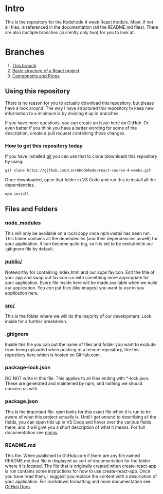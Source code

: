 # Intro
This is the repository for the Kodehode 4 week React module. Most, if not all files, is referenced in the documentation (all the README.md files).
There are also multiple branches (currently only two) for you to look at.

# Branches
1. [This branch](https://github.com/LarsGKodehode/react-course-4-weeks/tree/main)
2. [Basic structure of a React project](https://github.com/LarsGKodehode/react-course-4-weeks/tree/project-structure-convention)
3. [Components and Props](https://github.com/LarsGKodehode/react-course-4-weeks/tree/component-properties)

## Using this repository
There is no reason for you to actually download this repository, but please have a look around.
The way I have structured this repository to keep new information to a minimum is by dividing it up in branches.

If you have more questions, you can create an issue here on GitHub. Or even better if you think you have a better wording for some of the description, create a pull request containing those changes.


### How to get this repository today
If you have installed [git](https://gitforwindows.org/) you can use that to clone (download) this repository by using:
```sh
git clone https://github.com/LarsGKodehode/react-course-4-weeks.git
```
Once downloaded, open that folder in VS Code and run this to install all the dependencies.
```sh
npm install
```

## Files and Folders
### node_modules
This will only be available on a local copy once *npm install* has been run.
This folder contains all the dependecies (and their dependencies aswell) for your application.
It can become quite big, so it is set to be excluded in our .gitignore file by default.

### [public/](public/)
Noteworthy for containing index.html and our apps favicon. Edit the title of your app and swap out favicon.ico with something more appropriate for your application.
Every file inside here will be made available when we build our application. You *can* put files (like images) you want to use in you application here.

### [src/](src/)
This is the folder where we will do the majority of our development. Look inside for a further breakdown.

### .gitignore
Inside this file you can put the name of files and folder you want to exclude from being uploaded when pushing to a remote repository, like this repository here which is hosted on GitHub.com.

### package-lock.json
DO NOT write in this file. This applies to all files ending with *-lock.json. These are generated and maintened by npm, and nothing we should concern us with.

### package.json
This is the important file. *npm* looks for this exact file when it is run to be aware of what this project actually is.
Until I get around to describing all the fields, you can open this up in VS Code and hover over the various fields there, and it will give you a short description of what it means. For full documentation see [npmjs](https://docs.npmjs.com/cli/v8/configuring-npm/package-json).

### README.md
This file. When published to GitHub.com if there are any file named README.md that file is displayed as sort of documentation for the folder where it is located. The file that is originally created when create-react-app is run contains some instructions for how to use create-react-app. Once you have read them, I suggest you replace the content with a description of your application.
For markdown formatting and more documentation see [GitHub Docs](https://docs.github.com/en/repositories/managing-your-repositorys-settings-and-features/customizing-your-repository/about-readmes)